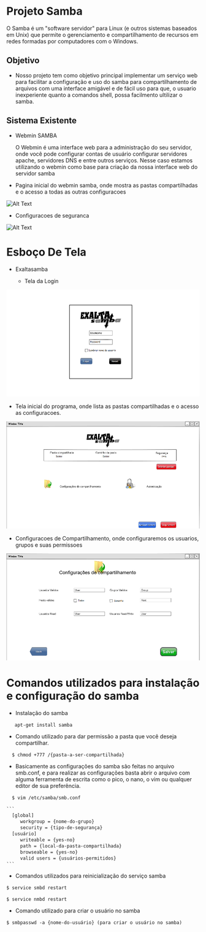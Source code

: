 # Projeto Samba
  O Samba é um "software servidor" para Linux (e outros sistemas baseados em Unix) que permite o gerenciamento e compartilhamento de recursos em redes formadas por computadores com o Windows.
 

## Objetivo
  -  Nosso projeto tem como objetivo principal implementar um serviço web para facilitar a configuração e uso do samba para compartilhamento de arquivos com uma interface amigável e de fácil uso para que, o usuario inexperiente quanto a comandos 
 shell, possa facilmento ultilizar o samba.

## Sistema Existente
 
 - Webmin SAMBA
  
      O Webmin é uma interface web para a administração do seu servidor, onde você pode configurar contas de usuário
    configurar servidores apache, servidores DNS e entre outros serviços. Nesse caso estamos utilizando o webmin como 
    base para criação da nossa interface web do servidor samba
  
  
  - Pagina inicial do webmin samba, onde mostra as pastas compartilhadas e o acesso a todas as outras configuracoes

![Alt Text](https://github.com/gabbezerra/ProjetoDw/blob/master/IMG_20022017_170226_0.png)

  - Configuracoes de seguranca

![Alt Text](https://github.com/gabbezerra/ProjetoDw/blob/master/IMG_20022017_170316_0.png)


# Esboço De Tela
  - Exaltasamba
   
    - Tela da Login
   
![Alt Text](https://github.com/gabbezerra/Exaltasamba/blob/master/TelaLogin.png)

   - Tela inicial do programa, onde lista as pastas compartilhadas e o acesso as configuracoes.
   
![Alt Text](https://github.com/gabbezerra/Exaltasamba/blob/master/Tela1.png)
  
   - Configuracoes de Compartilhamento, onde configuraremos os usuarios, grupos e suas permissoes
   
![Alt Text](https://github.com/gabbezerra/Exaltasamba/blob/master/Comp.png)




# Comandos utilizados para instalação e configuração do samba
  
  - Instalação do samba
 
 ```
    apt-get install samba
 ```
 
 - Comando utilizado para dar permissão a pasta que você deseja compartilhar.   
  
  ```
    $ chmod +777 /{pasta-a-ser-compartilhada}
  ```
  
  - Basicamente as configurações do samba são feitas no arquivo smb.conf, e para realizar as configurações basta abrir o arquivo com alguma ferramenta de escrita como o pico, o nano, o vim ou qualquer editor de sua preferência. 
  
  ```
    $ vim /etc/samba/smb.conf
  ```
  
    ```
      [global] 
         workgroup = {nome-do-grupo} 
         security = {tipo-de-segurança} 
      [usuário] 
         writeable = {yes-no} 
         path = {local-da-pasta-compartilhada} 
         browseable = {yes-no} 
         valid users = {usuários-permitidos} 
    ```
  - Comandos utilizados para reinicialização do serviço samba
  
  ```
  $ service smbd restart
  ```
  
  ```
  $ service nmbd restart
  ```
  
  - Comando utilizado para criar o usuário no samba
  
  ```
  $ smbpasswd -a {nome-do-usuário} (para criar o usuário no samba)
  ```    
